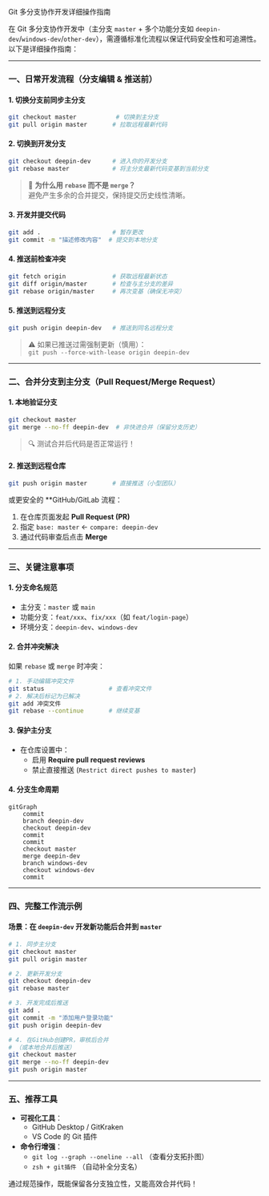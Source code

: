 Git 多分支协作开发详细操作指南

在 Git 多分支协作开发中（主分支 `master` + 多个功能分支如 `deepin-dev`/`windows-dev`/`other-dev`），需遵循标准化流程以保证代码安全性和可追溯性。以下是详细操作指南：

---

### **一、日常开发流程（分支编辑 & 推送前）**

#### 1. **切换分支前同步主分支**
```bash
git checkout master           # 切换到主分支
git pull origin master       # 拉取远程最新代码
```

#### 2. **切换到开发分支**
```bash
git checkout deepin-dev      # 进入你的开发分支
git rebase master            # 将主分支最新代码变基到当前分支
```
> 📌 **为什么用 `rebase` 而不是 `merge`？**  
> 避免产生多余的合并提交，保持提交历史线性清晰。

#### 3. **开发并提交代码**
```bash
git add .                    # 暂存更改
git commit -m "描述修改内容"  # 提交到本地分支
```

#### 4. **推送前检查冲突**
```bash
git fetch origin             # 获取远程最新状态
git diff origin/master       # 检查与主分支的差异
git rebase origin/master     # 再次变基（确保无冲突）
```

#### 5. **推送到远程分支**
```bash
git push origin deepin-dev   # 推送到同名远程分支
```
> ⚠️ 如果已推送过需强制更新（慎用）：  
> `git push --force-with-lease origin deepin-dev`

---

### **二、合并分支到主分支（Pull Request/Merge Request）**

#### 1. **本地验证分支**
```bash
git checkout master
git merge --no-ff deepin-dev  # 非快进合并（保留分支历史）
```
> 🔍 测试合并后代码是否正常运行！

#### 2. **推送到远程仓库**
```bash
git push origin master       # 直接推送（小型团队）
```
或更安全的 **GitHub/GitLab 流程：  
1. 在仓库页面发起 **Pull Request (PR)**  
2. 指定 `base: master` ← `compare: deepin-dev`  
3. 通过代码审查后点击 **Merge**

---

### **三、关键注意事项**

#### 1. **分支命名规范**
- 主分支：`master` 或 `main`  
- 功能分支：`feat/xxx`、`fix/xxx`（如 `feat/login-page`）  
- 环境分支：`deepin-dev`、`windows-dev`

#### 2. **合并冲突解决**
如果 `rebase` 或 `merge` 时冲突：
```bash
# 1. 手动编辑冲突文件
git status                  # 查看冲突文件
# 2. 解决后标记为已解决
git add 冲突文件
git rebase --continue       # 继续变基
```

#### 3. **保护主分支**
- 在仓库设置中：  
  - 启用 **Require pull request reviews**  
  - 禁止直接推送 (`Restrict direct pushes to master`)

#### 4. **分支生命周期**
```mermaid
gitGraph
    commit
    branch deepin-dev
    checkout deepin-dev
    commit
    commit
    checkout master
    merge deepin-dev
    branch windows-dev
    checkout windows-dev
    commit
```

---

### **四、完整工作流示例**
#### 场景：在 `deepin-dev` 开发新功能后合并到 `master`
```bash
# 1. 同步主分支
git checkout master
git pull origin master

# 2. 更新开发分支
git checkout deepin-dev
git rebase master

# 3. 开发完成后推送
git add .
git commit -m "添加用户登录功能"
git push origin deepin-dev

# 4. 在GitHub创建PR，审核后合并
# （或本地合并后推送）
git checkout master
git merge --no-ff deepin-dev
git push origin master
```

---

### **五、推荐工具**
- **可视化工具**：  
  - GitHub Desktop / GitKraken  
  - VS Code 的 Git 插件  
- **命令行增强**：  
  - `git log --graph --oneline --all` （查看分支拓扑图）  
  - `zsh + git插件` （自动补全分支名）

通过规范操作，既能保留各分支独立性，又能高效合并代码！